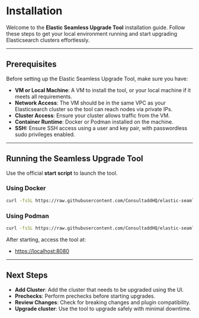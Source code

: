 # Installation

Welcome to the **Elastic Seamless Upgrade Tool** installation guide. Follow these steps to get your local environment
running and start upgrading Elasticsearch clusters effortlessly.

---

## Prerequisites

Before setting up the Elastic Seamless Upgrade Tool, make sure you have:

- **VM or Local Machine**: A VM to install the tool, or your local machine if it meets all requirements.
- **Network Access**: The VM should be in the same VPC as your Elasticsearch cluster so the tool can reach nodes via
  private IPs.
- **Cluster Access**: Ensure your cluster allows traffic from the VM.
- **Container Runtime**: Docker or Podman installed on the machine.
- **SSH:** Ensure SSH access using a user and key pair, with passwordless sudo privileges enabled.

---

## Running the Seamless Upgrade Tool

Use the official **start script** to launch the tool.

### Using Docker

```bash
curl -fsSL https://raw.githubusercontent.com/ConsultaddHQ/elastic-seamless-upgrade-tool/main/start.sh | sh -s -- v0.0.16
```

### Using Podman

```bash
curl -fsSL https://raw.githubusercontent.com/ConsultaddHQ/elastic-seamless-upgrade-tool/main/start-pm.sh | sh -s -- v0.0.16
````

After starting, access the tool at:

* [https://localhost:8080](https://localhost:8080)

---

## Next Steps

- **Add Cluster**: Add the cluster that needs to be upgraded using the UI.
- **Prechecks**: Perform prechecks before starting upgrades.
- **Review Changes**: Check for breaking changes and plugin compatibility.
- **Upgrade cluster**: Use the tool to upgrade safely with minimal downtime.
